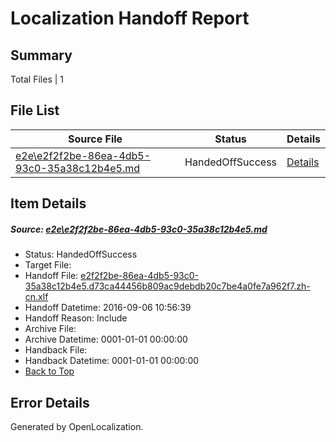 # <a name='report-top'></a> Localization Handoff Report

## Summary
 Total Files | 1

## File List
 Source File | Status | Details 
 ----------- | ------ | ------- 
 [e2e\e2f2f2be-86ea-4db5-93c0-35a38c12b4e5.md](https://github.com/OpenLocalizationTestOrg/ol-test0/blob/adf0513568fb61730886d11ca3e01c034ce20313/e2e/e2f2f2be-86ea-4db5-93c0-35a38c12b4e5.md) | HandedOffSuccess | [Details](#89f0eb0c37ea1a4b03a0829c512c6b2ead6cd06a7)

## Item Details
##### <a name='89f0eb0c37ea1a4b03a0829c512c6b2ead6cd06a7'></a> Source: [e2e\e2f2f2be-86ea-4db5-93c0-35a38c12b4e5.md](https://github.com/OpenLocalizationTestOrg/ol-test0/blob/adf0513568fb61730886d11ca3e01c034ce20313/e2e/e2f2f2be-86ea-4db5-93c0-35a38c12b4e5.md)
* Status: HandedOffSuccess
* Target File: 
* Handoff File: [e2f2f2be-86ea-4db5-93c0-35a38c12b4e5.d73ca44456b809ac9debdb20c7be4a0fe7a962f7.zh-cn.xlf](https://github.com/OpenLocalizationTestOrg/ol-test0-handoff/blob/d0084a0fb54f4fcdc67287443954e9367f258af2/ol-handoff/OpenLocalizationTestOrg/ol-test0-zhcn/ci/ht/e2f2f2be-86ea-4db5-93c0-35a38c12b4e5.d73ca44456b809ac9debdb20c7be4a0fe7a962f7.zh-cn.xlf)
* Handoff Datetime: 2016-09-06 10:56:39
* Handoff Reason: Include
* Archive File: 
* Archive Datetime: 0001-01-01 00:00:00
* Handback File: 
* Handback Datetime: 0001-01-01 00:00:00
* [Back to Top](#report-top)


## Error Details

Generated by OpenLocalization.
